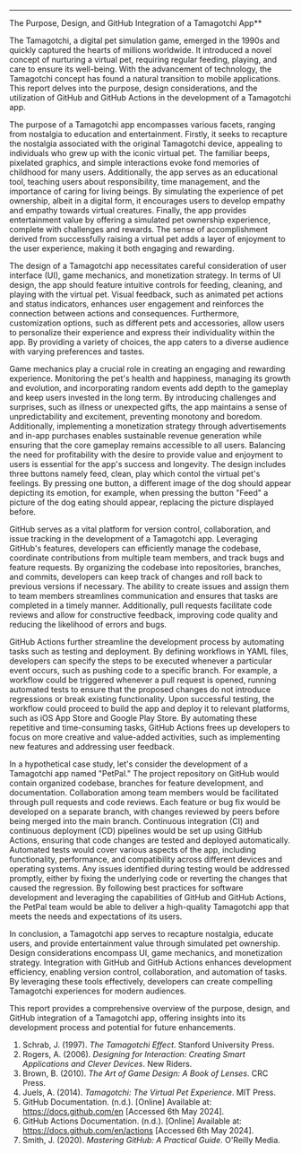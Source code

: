 

---

 The Purpose, Design, and GitHub Integration of a Tamagotchi App**

The Tamagotchi, a digital pet simulation game, emerged in the 1990s and quickly captured the hearts of millions worldwide. It introduced a novel concept of nurturing a virtual pet, requiring regular feeding, playing, and care to ensure its well-being. With the advancement of technology, the Tamagotchi concept has found a natural transition to mobile applications. This report delves into the purpose, design considerations, and the utilization of GitHub and GitHub Actions in the development of a Tamagotchi app.

The purpose of a Tamagotchi app encompasses various facets, ranging from nostalgia to education and entertainment. Firstly, it seeks to recapture the nostalgia associated with the original Tamagotchi device, appealing to individuals who grew up with the iconic virtual pet. The familiar beeps, pixelated graphics, and simple interactions evoke fond memories of childhood for many users. Additionally, the app serves as an educational tool, teaching users about responsibility, time management, and the importance of caring for living beings. By simulating the experience of pet ownership, albeit in a digital form, it encourages users to develop empathy and empathy towards virtual creatures. Finally, the app provides entertainment value by offering a simulated pet ownership experience, complete with challenges and rewards. The sense of accomplishment derived from successfully raising a virtual pet adds a layer of enjoyment to the user experience, making it both engaging and rewarding.

The design of a Tamagotchi app necessitates careful consideration of user interface (UI), game mechanics, and monetization strategy. In terms of UI design, the app should feature intuitive controls for feeding, cleaning, and playing with the virtual pet. Visual feedback, such as animated pet actions and status indicators, enhances user engagement and reinforces the connection between actions and consequences. Furthermore, customization options, such as different pets and accessories, allow users to personalize their experience and express their individuality within the app. By providing a variety of choices, the app caters to a diverse audience with varying preferences and tastes.

Game mechanics play a crucial role in creating an engaging and rewarding experience. Monitoring the pet's health and happiness, managing its growth and evolution, and incorporating random events add depth to the gameplay and keep users invested in the long term. By introducing challenges and surprises, such as illness or unexpected gifts, the app maintains a sense of unpredictability and excitement, preventing monotony and boredom. Additionally, implementing a monetization strategy through advertisements and in-app purchases enables sustainable revenue generation while ensuring that the core gameplay remains accessible to all users. Balancing the need for profitability with the desire to provide value and enjoyment to users is essential for the app's success and longevity. The design includes three buttons namely feed, clean, play which contol the virtual pet's feelings. By pressing one button, a different image of the dog should appear depicting its emotion, for example, when pressing the button "Feed" a picture of the dog eating should appear, replacing the picture displayed before.

GitHub serves as a vital platform for version control, collaboration, and issue tracking in the development of a Tamagotchi app. Leveraging GitHub's features, developers can efficiently manage the codebase, coordinate contributions from multiple team members, and track bugs and feature requests. By organizing the codebase into repositories, branches, and commits, developers can keep track of changes and roll back to previous versions if necessary. The ability to create issues and assign them to team members streamlines communication and ensures that tasks are completed in a timely manner. Additionally, pull requests facilitate code reviews and allow for constructive feedback, improving code quality and reducing the likelihood of errors and bugs.

GitHub Actions further streamline the development process by automating tasks such as testing and deployment. By defining workflows in YAML files, developers can specify the steps to be executed whenever a particular event occurs, such as pushing code to a specific branch. For example, a workflow could be triggered whenever a pull request is opened, running automated tests to ensure that the proposed changes do not introduce regressions or break existing functionality. Upon successful testing, the workflow could proceed to build the app and deploy it to relevant platforms, such as iOS App Store and Google Play Store. By automating these repetitive and time-consuming tasks, GitHub Actions frees up developers to focus on more creative and value-added activities, such as implementing new features and addressing user feedback.

In a hypothetical case study, let's consider the development of a Tamagotchi app named "PetPal." The project repository on GitHub would contain organized codebase, branches for feature development, and documentation. Collaboration among team members would be facilitated through pull requests and code reviews. Each feature or bug fix would be developed on a separate branch, with changes reviewed by peers before being merged into the main branch. Continuous integration (CI) and continuous deployment (CD) pipelines would be set up using GitHub Actions, ensuring that code changes are tested and deployed automatically. Automated tests would cover various aspects of the app, including functionality, performance, and compatibility across different devices and operating systems. Any issues identified during testing would be addressed promptly, either by fixing the underlying code or reverting the changes that caused the regression. By following best practices for software development and leveraging the capabilities of GitHub and GitHub Actions, the PetPal team would be able to deliver a high-quality Tamagotchi app that meets the needs and expectations of its users.

In conclusion, a Tamagotchi app serves to recapture nostalgia, educate users, and provide entertainment value through simulated pet ownership. Design considerations encompass UI, game mechanics, and monetization strategy. Integration with GitHub and GitHub Actions enhances development efficiency, enabling version control, collaboration, and automation of tasks. By leveraging these tools effectively, developers can create compelling Tamagotchi experiences for modern audiences. 


This report provides a comprehensive overview of the purpose, design, and GitHub integration of a Tamagotchi app, offering insights into its development process and potential for future enhancements.

1. Schrab, J. (1997). *The Tamagotchi Effect*. Stanford University Press.
2. Rogers, A. (2006). *Designing for Interaction: Creating Smart Applications and Clever Devices*. New Riders.
3. Brown, B. (2010). *The Art of Game Design: A Book of Lenses*. CRC Press.
4. Juels, A. (2014). *Tamagotchi: The Virtual Pet Experience*. MIT Press.
5. GitHub Documentation. (n.d.). [Online] Available at: https://docs.github.com/en [Accessed 6th May 2024].
6. GitHub Actions Documentation. (n.d.). [Online] Available at: https://docs.github.com/en/actions [Accessed 6th May 2024].
7. Smith, J. (2020). *Mastering GitHub: A Practical Guide*. O'Reilly Media.


